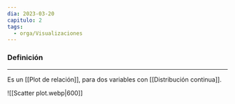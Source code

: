 ```yaml
---
dia: 2023-03-20
capitulo: 2
tags:
  - orga/Visualizaciones
---
```

### Definición
---
Es un [[Plot de relación]], para dos variables con [[Distribución continua]]. 

![[Scatter plot.webp|600]]